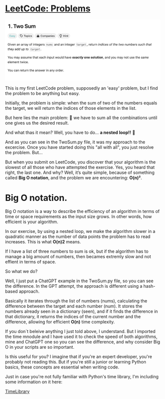 
# [LeetCode: Problems](https://leetcode.com/problemset/)

![Images](/Images/TwoSum.png)

This is my first LeetCode problem, supposedly an 'easy' problem, but I find the problem to be anything but easy.

Initially, the problem is simple: when the sum of two of the numbers equals the target, we will return the indices of those elements in the list.

But here lies the main problem: 👾 we have to sum all the combinations until one gives us the desired result. 

And what thas it mean? Well, you have to do... **a nested loop!!** 🥶

And as you can see in the TwoSum.py file, it was my approach to the excercise. Once you have started doing this "all with all", you just resolve the problem. But...

But when you submit on LeetCode, you discover that your algorithm is the slowest of all those who have attempted the exercise. Yes, you heard that right, the last one. And why? Well, it’s quite simple, because of something called **Big O notation**, and the problem we are encountering: **O(n)²**.

# Big O notation.

Big O notation is a way to describe the efficiency of an algorithm in terms of time or space requirements as the input size grows. In other words, how efficient is your algorithm.

In our exercise, by using a nested loop, we make the algorithm slower in a quadratic manner as the number of data points the problem has to read increases. This is what **O(n)2** means. 

If I have a list of three numbers to sum is ok, but if the algorithm has to manage a big amount of numbers, then becames extremly slow and not effient in terms of space.

So what we do?

Well, I just put a ChatGPT example in the TwoSum.py file, so you can see the difference. In the GPT attempt, the approach is different using a hash-based approach.

Basically it iterates through the list of numbers (nums), calculating the difference between the target and each number (num). It stores the numbers already seen in a dictionary (seen), and if it finds the difference in that dictionary, it returns the indices of the current number and the difference, allowing for efficient **O(n)** time complexity.

If you don´t beleive anything I just told above, I understand. But I imported the time mnodule and I have used it to check the speed of both algorithms, mine and ChatGPT one so you can see the difference, and why consider Big O in your scripts are so important. 

Is this useful for you? I imagine that if you're an expert developer, you're probably not reading this. But if you're still a junior or learning Python basics, these concepts are essential when writing code.

Just in case you're not fully familiar with Python's time library, I'm including some information on it here:

[TimeLibrary](https://docs.python.org/3/library/time.html)





